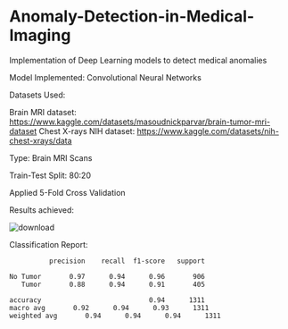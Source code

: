 # Anomaly-Detection-in-Medical-Imaging
Implementation of Deep Learning models to detect medical anomalies

Model Implemented: Convolutional Neural Networks

Datasets Used: 

Brain MRI dataset: https://www.kaggle.com/datasets/masoudnickparvar/brain-tumor-mri-dataset
Chest X-rays NIH dataset: https://www.kaggle.com/datasets/nih-chest-xrays/data

Type: Brain MRI Scans

Train-Test Split: 80:20

Applied 5-Fold Cross Validation

Results achieved:

![download](https://github.com/user-attachments/assets/85169ac6-bb98-458d-b9f9-8a21d561c3cb)

Classification Report:

              precision    recall  f1-score   support

    No Tumor       0.97      0.94      0.96       906
       Tumor       0.88      0.94      0.91       405

    accuracy                           0.94      1311
    macro avg       0.92      0.94      0.93      1311
    weighted avg       0.94      0.94      0.94      1311
